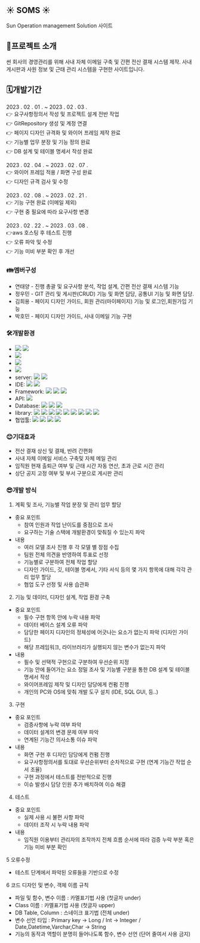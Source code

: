 ## :sunny: SOMS :sunny:
Sun Operation management Solution 사이트

## 🧾프로젝트 소개
썬 회사의 경영관리를 위해 사내 자체 이메일 구축 및 간편 전산 결재 시스템 제작. 사내 게시판과 사원 정보 및 근태 관리 시스템을 구현한 사이트입니다.

## 🗓개발기간
2023 . 02 . 01 . ~ 2023 . 02 . 03 .  
:point_right: 요구사항정의서 작성 및 프로젝트 설계 전반 작업  
:point_right: GitRepository 생성 및 계정 연결  
:point_right: 페이지 디자인 규격화 및 와이어 프레임 제작 완료  
:point_right: 기능별 업무 분장 및 기능 정의 완료  
:point_right: DB 설계 및 테이블 명세서 작성 완료    

2023 . 02 . 04 . ~ 2023 . 02 . 07 .   
:point_right: 와이어 프레임 적용 / 화면 구성 완료  
:point_right: 디자인 규격 검사 및 수정  

2023 . 02 . 08 . ~ 2023 . 02 . 21 .  
:point_right: 기능 구현 완료 (이메일 제외)  
:point_right: 구현 중 필요에 따라 요구사항 변경  

2023 . 02 . 22 . ~ 2023 . 03 . 08 .  
:point_right:aws 호스팅 후 테스트 진행  
:point_right: 오류 파악 및 수정  
:point_right: 기능 미비 부분 확인 후 개선  
### 👪멤버구성
- 연태양 - 진행 총괄 및 요구사항 분석, 작업 설계, 간편 전산 결재 시스템 기능
- 정우민 - GIT 관리 및 게시판(CRUD) 기능 및 화면 담당, 공통UI 기능 및 화면 담당.
- 김희용 - 페이지 디자인 가이드, 회원 관리(마이페이지) 기능 및 로그인,회원가입 기능
- 박호민 - 페이지 디자인 가이드, 사내 이메일 기능 구현

### 🛠개발환경
- <img src="https://img.shields.io/badge/windows 10-0078D6?style=flat&logo=Windows Chrome&logoColor=white"/> <img src="https://img.shields.io/badge/macOS-000000?style=flat&logo=macOS&logoColor=white"/>
- <img src="https://img.shields.io/badge/Google Chrome-4285F4?style=flat&logo=Google Chrome&logoColor=white"/>
- <img src="https://img.shields.io/badge/java11-222324?style=flat&logoColor=white"/>
- <img src="https://img.shields.io/badge/JDK 11-2C2255?style=flat&logoColor=white"/>
- server: <img src="https://img.shields.io/badge/apache tomcat-9.0-2C2255?style=flat&logo=Apache Tomcat&logoColor=white"/> <img src="https://img.shields.io/badge/spring-2C2255?style=flat&logo=Spring boot 내장 서버&logoColor=white"/>
- IDE: <img src="https://img.shields.io/badge/sts4-2C2255?style=flat&logo=sts4 IDE&logoColor=green"/> <img src="https://img.shields.io/badge/IntelliJ IDEA-000000?style=flat&logo=IntelliJ IDEA&logoColor=white"/>
- Framework: <img src="https://img.shields.io/badge/Spring Boot-6DB33F?style=flat&logo=Spring Boot&logoColor=green"/> <img src="https://img.shields.io/badge/Mybatis-6DB33F?style=flat&logo=Mybatis&logoColor=green"/> <img src="https://img.shields.io/badge/Bootstrap5-6DB33F?style=flat&logo=Bootstrap5&logoColor=green"/>
- API: <img src="https://img.shields.io/badge/AWS WorkMail-6DB33F?style=flat&logo=AWS WorkMail&logoColor=green"/>
- Database: <img src="https://img.shields.io/badge/MySQL 8.0.31-4479A1?style=flat&logo=MySQL&logoColor=white"/>
<img src="https://img.shields.io/badge/HeidiSQL-1B72BE?style=flat&logoColor=white"/> <img src="https://img.shields.io/badge/MySQLWorkbench-02458D?style=flat&logoColor=white"/>
- library: <img src="https://img.shields.io/badge/jQuery-0769AD?style=flat&logo=jQuery&logoColor=white"/> <img src="https://img.shields.io/badge/Thymeleaf-005F0F?style=flat&logo=Thymeleaf&logoColor=white"/> <img src="https://img.shields.io/badge/Spring Web-005F0F?style=flat&logo=Spring Web&logoColor=white"/> <img src="https://img.shields.io/badge/DevTool-0A0A0A?style=flat&logo=DevTool&logoColor=white"/> <img src="https://img.shields.io/badge/Sql.Driver-0A0A0A?style=flat&logo=Sql.Driver&logoColor=white"/> <img src="https://img.shields.io/badge/Lombok-0A0A0A?style=flat&logo=Lombok&logoColor=white"/> <img src="https://img.shields.io/badge/Validation-0A0A0A?style=flat&logo=Validation&logoColor=white"/> <img src="https://img.shields.io/badge/Spring Mail Sender-0A0A0A?style=flat&logo=Spring Mail Sender&logoColor=white"/> <img src="https://img.shields.io/badge/AWS sdk WorkMail-0A0A0A?style=flat&logo=AWS sdk WorkMail&logoColor=white"/>
- 협업툴: <img src="https://img.shields.io/badge/GitHub-181717?style=flat&logo=GitHub&logoColor=white"/> <img src="https://img.shields.io/badge/Sourcetree-0052CC?style=flat&logo=Sourcetree&logoColor=white"/> <img src="https://img.shields.io/badge/Slack-4A154B?style=flat&logo=Slack&logoColor=white"/> <img src="https://img.shields.io/badge/Google Sheets-34A853?style=flat&logo=Google Sheets&logoColor=white"/> 

### :blush:기대효과
- 전산 결재 상신 및 결재, 반려 간편화
- 사내 자체 이메일 서비스 구축및 자체 메일 관리
- 임직원 현재 출퇴근 여부 및 근태 시간 자동 연산, 초과 근로 시간 관리
- 상단 공지 고정 여부 및 부서 구분으로 게시판 관리

### :sunglasses:개발 방식
1) 계획 및 조사, 기능별 작업 분장 및 관리 업무 할당

- 중요 포인트
    - 참여 인원과 작업 난이도를 중점으로 조사
    - 요구하는 기술 스택에 개발환경이 맞춰질 수 있는지 파악
- 내용
    - 여러 모델 조사 진행 후 각 모델 별 장점 수집
    - 팀원 전체 의견을 반영하여 투표로 선정
    - 기능별로 구분하여 전체 작업 할당
    - 디자인 가이드, 깃, 테이블 명세서, 기타 서식 등의 몇 가지 항목에 대해 각각 관리 업무 할당
    - 협업 도구 선정 및 사용 습관화

2) 기능 및 데이터, 디자인 설계, 작업 환경 구축

- 중요 포인트
    - 필수 구현 항목 안에 누락 내용 파악
    - 데이터 베이스 설계 오류 파악
    - 담당한 페이지 디자인의 정체성에 어긋나는 요소가 없는지 파악 (디자인 가이드)
    - 해당 프레임워크, 라이브러리가 실행되지 않는 변수가 없는지 파악
- 내용
    - 필수 및 선택적 구현으로 구분하여 우선순위 지정
    - 기능 안에 들어가는 요소 정밀 조사 및 기능별 구분을 통한 DB 설계 및 테이블 명세서 작성
    - 와이어프레임 제작 및 디자인 담당에게 컨펌 진행
    - 개인의 PC와 OS에 맞춰 개발 도구 설치 (IDE, SQL GUI, 등..)

3) 구현

- 중요 포인트
    - 검증사항에 누락 여부 파악
    - 데이터 설계의 변경 문제 여부 파악
    - 연계된 기능간 의사소통 이슈 파악
- 내용
    - 화면 구현 후 디자인 담당에게 컨펌 진행
    - 요구사항정의서를 토대로 우선순위부터 순차적으로 구현 (연계 기능간 작업 순서 조율)
    - 구현 과정에서 테스트를 전반적으로 진행
    - 이슈 발생시 담당 인원 추가 배치하여 이슈 해결

4) 테스트

- 중요 포인트
    - 실제 사용 시 불편 사항 파악
    - 데이터 조작 시 누락 내용 파악
- 내용
    - 임직원 이용부터 관리자의 조작까지 전체 흐름 순서에 따라 검증 누락 부분 혹은 기능 미비 부분 확인

5 오류수정 

- 테스트 단계에서 파악된 오류들을 기반으로 수정

6 코드 디자인 및 변수, 객체 이름 규칙

- 파일 및 함수, 변수 이름 : 카멜표기법 사용 (첫글자 under)
- Class 이름 : 카멜표기법 사용 (첫글자 upper)
- DB Table, Column : 스네이크 표기법 (전체 under)
- 변수 선언 타입 : Primary key → Long / Int → Integer / Date,Datetime,Varchar,Char → String
- 기능의 동작과 역할이 분명히 들어나도록 함수, 변수 선언 (단어 줄여서 사용 금지)
